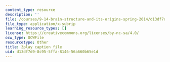 ```yaml
---
content_type: resource
description: ''
file: /courses/9-14-brain-structure-and-its-origins-spring-2014/d13df7d98c955ffa814656a660b65e1d_555137.vtt
file_type: application/x-subrip
learning_resource_types: []
license: https://creativecommons.org/licenses/by-nc-sa/4.0/
ocw_type: OCWFile
resourcetype: Other
title: 3play caption file
uid: d13df7d9-8c95-5ffa-8146-56a660b65e1d
---
```

